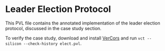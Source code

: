 # Leader Election Protocol

This PVL file contains the annotated implementation of the leader election protocol, discussed in the case study section.

To verify the case study, download and install [VerCors](https://github.com/utwente-fmt/vercors) and run `vct --silicon --check-history elect.pvl`.
